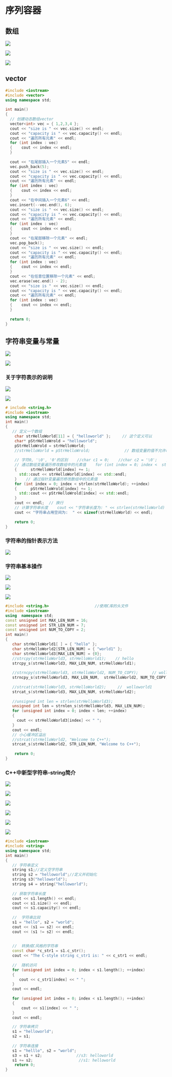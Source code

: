 # 序列容器 

## 数组

![](image/Pasted%20image%2020220916100514.png)

![](image/Pasted%20image%2020220916120131.png)

![](image/Pasted%20image%2020220916120656.png)

## vector

```cpp
#include <iostream>  
#include <vector>  
using namespace std;  
  
int main()  
{  
  // 创建动态数组vector  
  vector<int> vec = { 1,2,3,4 };  
  cout << "size is " << vec.size() << endl;  
  cout << "capacity is " << vec.capacity() << endl;  
  cout << "遍历所有元素" << endl;  
  for (int index : vec)  
  {    cout << index << endl;  
  }  
  
  cout << "在尾部插入一个元素5" << endl;  
  vec.push_back(5);  
  cout << "size is " << vec.size() << endl;  
  cout << "capacity is " << vec.capacity() << endl;  
  cout << "遍历所有元素" << endl;  
  for (int index : vec)  
  {    cout << index << endl;  
  }  
  cout << "在中间插入一个元素6" << endl;  
  vec.insert(--vec.end(), 6);  
  cout << "size is " << vec.size() << endl;  
  cout << "capacity is " << vec.capacity() << endl;  
  cout << "遍历所有元素" << endl;  
  for (int index : vec)  
  {    cout << index << endl;  
  }  
  cout << "在尾部移除一个元素" << endl;  
  vec.pop_back();  
  cout << "size is " << vec.size() << endl;  
  cout << "capacity is " << vec.capacity() << endl;  
  cout << "遍历所有元素" << endl;  
  for (int index : vec)  
  {    cout << index << endl;  
  }  
  cout << "在任意位置移除一个元素" << endl;  
  vec.erase(vec.end() - 2);  
  cout << "size is " << vec.size() << endl;  
  cout << "capacity is " << vec.capacity() << endl;  
  cout << "遍历所有元素" << endl;  
  for (int index : vec)  
  {    cout << index << endl;  
  }  
  
  return 0;  
}
```

## 字符串变量与常量

![](image/Pasted%20image%2020220916172519.png)

![](image/Pasted%20image%2020220916172731.png)

### 关于字符表示的说明

![](image/Pasted%20image%2020220916172947.png)

![](image/Pasted%20image%2020220916175647.png)

```cpp
# include <string.h>  
#include <iostream>  
using namespace std;  
int main()  
{  
   // 定义一个数组  
    char strHelloWorld[11] = { "helloworld" };     // 这个定义可以  
    char* pStrHelloWrold = "helloworld";  
    pStrHelloWrold = strHelloWorld;  
    //strHelloWorld = pStrHelloWrold;               // 数组变量的值不允许改变  
  
    // 字符0, '\0', '0'的区别    //char c1 = 0;    //char c2 = '\0';    //char c3 = '0';  
    // 通过数组变量遍历修改数组中的元素值    for (int index = 0; index <  strlen(strHelloWorld); ++index)  
    {      strHelloWorld[index] += 1;  
      std::cout << strHelloWorld[index] << std::endl;  
    }    // 通过指针变量遍历修改数组中的元素值  
    for (int index = 0; index < strlen(strHelloWorld); ++index)  
    {      pStrHelloWrold[index] += 1;  
      std::cout << pStrHelloWrold[index] << std::endl;  
    }  
    cout << endl;  // 换行  
    // 计算字符串长度    cout << "字符串长度为: " << strlen(strHelloWorld) << endl;  
    cout << "字符串占用空间为:  " << sizeof(strHelloWorld) << endl;  
  
    return 0;  
}
```

### 字符串的指针表示方法

![](image/Pasted%20image%2020220916183638.png)

### 字符串基本操作

![](image/Pasted%20image%2020220916184858.png)

![](image/Pasted%20image%2020220916234216.png)

![](image/Pasted%20image%2020220916234756.png)

```cpp
#include <string.h>                    //使用C库的头文件  
#include <iostream>  
using  namespace std;  
const unsigned int MAX_LEN_NUM = 16;  
const unsigned int STR_LEN_NUM = 7;  
const unsigned int NUM_TO_COPY = 2;  
int main()  
{  
   char strHelloWorld1[ ] = { "hello" };   
   char strHelloWorld2[STR_LEN_NUM] = { "world1" };  
   char strHelloWorld3[MAX_LEN_NUM] = {0};  
   //strcpy(strHelloWorld3, strHelloWorld1);    // hello  
   strcpy_s(strHelloWorld3, MAX_LEN_NUM, strHelloWorld1); 
    
   //strncpy(strHelloWorld3, strHelloWorld2, NUM_TO_COPY);      // wollo  
   strncpy_s(strHelloWorld3, MAX_LEN_NUM,  strHelloWorld2, NUM_TO_COPY);  
   
   //strcat(strHelloWorld3, strHelloWorld2);     //  wolloworld1  
   strcat_s(strHelloWorld3, MAX_LEN_NUM, strHelloWorld2);  
   
   //unsigned int len = strlen(strHelloWorld3);  
   unsigned int len = strnlen_s(strHelloWorld3, MAX_LEN_NUM);  
   for (unsigned int index = 0; index < len; ++index)  
   {      
     cout << strHelloWorld3[index] << " ";  
   }   
   cout << endl;    
   // 小心缓冲区溢出  
   //strcat(strHelloWorld2, "Welcome to C++");   
   strcat_s(strHelloWorld2, STR_LEN_NUM, "Welcome to C++");  
  
	return 0;  
}
```

### C++中新型字符串-string简介

![](image/Pasted%20image%2020220916235037.png)

![](image/Pasted%20image%2020220917000128.png)

![](image/Pasted%20image%2020220917000712.png)

![](image/Pasted%20image%2020220917000944.png)

![](image/Pasted%20image%2020220917001049.png)

![](image/Pasted%20image%2020220917001257.png)

```cpp
#include <iostream>  
#include <string>  
using namespace std;  
int main()  
{  
   // 字符串定义  
   string s1;//定义空字符串  
   string s2 = "helloworld";//定义并初始化  
   string s3("helloworld");  
   string s4 = string("helloworld");  
   
   // 获取字符串长度  
   cout << s1.length() << endl;  
   cout << s1.size() << endl;  
   cout << s1.capacity() << endl;  
   
   //  字符串比较  
   s1 = "hello", s2 = "world";  
   cout << (s1 == s2) << endl;  
   cout << (s1 != s2) << endl;  
  
   
   //  转换成C风格的字符串  
   const char *c_str1 = s1.c_str();  
   cout << "The C-style string c_str1 is: " << c_str1 << endl;  
   
   //  随机访问  
   for (unsigned int index = 0; index < s1.length(); ++index)  
   {      
      cout << c_str1[index] << " ";  
   }   
   cout << endl;
     
   for (unsigned int index = 0; index < s1.length(); ++index)  
   {      
       cout << s1[index] << " ";  
   }   
   cout << endl;  

   // 字符串拷贝  
   s1 = "helloworld";  
   s2 = s1;  
  
   // 字符串连接  
   s1 = "helllo", s2 = "world";  
   s3 = s1 + s2;               //s3: helloworld  
   s1 += s2;                    //s1: helloworld  
    return 0;  
}
```